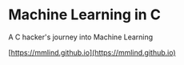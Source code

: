 # Machine Learning in C

A C hacker's journey into Machine Learning

[https://mmlind.github.io](https://mmlind.github.io)
